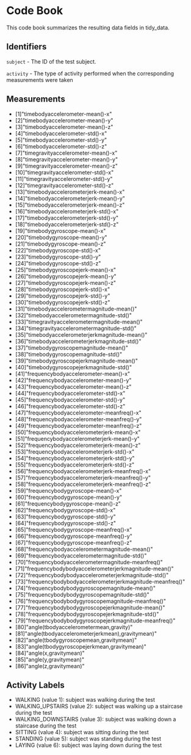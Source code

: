 
Code Book
=========

This code book summarizes the resulting data fields in tidy\_data.

Identifiers
-----------

`subject` - The ID of the test subject.

`activity` - The type of activity performed when the corresponding measurements were taken

Measurements
------------

-   \[1\]"timebodyaccelerometer-mean()-x"
-   \[2\]"timebodyaccelerometer-mean()-y"
-   \[3\]"timebodyaccelerometer-mean()-z"
-   \[4\]"timebodyaccelerometer-std()-x"
-   \[5\]"timebodyaccelerometer-std()-y"
-   \[6\]"timebodyaccelerometer-std()-z"
-   \[7\]"timegravityaccelerometer-mean()-x"
-   \[8\]"timegravityaccelerometer-mean()-y"
-   \[9\]"timegravityaccelerometer-mean()-z"
-   \[10\]"timegravityaccelerometer-std()-x"
-   \[11\]"timegravityaccelerometer-std()-y"
-   \[12\]"timegravityaccelerometer-std()-z"
-   \[13\]"timebodyaccelerometerjerk-mean()-x"
-   \[14\]"timebodyaccelerometerjerk-mean()-y"
-   \[15\]"timebodyaccelerometerjerk-mean()-z"
-   \[16\]"timebodyaccelerometerjerk-std()-x"
-   \[17\]"timebodyaccelerometerjerk-std()-y"
-   \[18\]"timebodyaccelerometerjerk-std()-z"
-   \[19\]"timebodygyroscope-mean()-x"
-   \[20\]"timebodygyroscope-mean()-y"
-   \[21\]"timebodygyroscope-mean()-z"
-   \[22\]"timebodygyroscope-std()-x"
-   \[23\]"timebodygyroscope-std()-y"
-   \[24\]"timebodygyroscope-std()-z"
-   \[25\]"timebodygyroscopejerk-mean()-x"
-   \[26\]"timebodygyroscopejerk-mean()-y"
-   \[27\]"timebodygyroscopejerk-mean()-z"
-   \[28\]"timebodygyroscopejerk-std()-x"
-   \[29\]"timebodygyroscopejerk-std()-y"
-   \[30\]"timebodygyroscopejerk-std()-z"
-   \[31\]"timebodyaccelerometermagnitude-mean()"
-   \[32\]"timebodyaccelerometermagnitude-std()"
-   \[33\]"timegravityaccelerometermagnitude-mean()"
-   \[34\]"timegravityaccelerometermagnitude-std()"
-   \[35\]"timebodyaccelerometerjerkmagnitude-mean()"
-   \[36\]"timebodyaccelerometerjerkmagnitude-std()"
-   \[37\]"timebodygyroscopemagnitude-mean()"
-   \[38\]"timebodygyroscopemagnitude-std()"
-   \[39\]"timebodygyroscopejerkmagnitude-mean()"
-   \[40\]"timebodygyroscopejerkmagnitude-std()"
-   \[41\]"frequencybodyaccelerometer-mean()-x"
-   \[42\]"frequencybodyaccelerometer-mean()-y"
-   \[43\]"frequencybodyaccelerometer-mean()-z"
-   \[44\]"frequencybodyaccelerometer-std()-x"
-   \[45\]"frequencybodyaccelerometer-std()-y"
-   \[46\]"frequencybodyaccelerometer-std()-z"
-   \[47\]"frequencybodyaccelerometer-meanfreq()-x"
-   \[48\]"frequencybodyaccelerometer-meanfreq()-y"
-   \[49\]"frequencybodyaccelerometer-meanfreq()-z"
-   \[50\]"frequencybodyaccelerometerjerk-mean()-x"
-   \[51\]"frequencybodyaccelerometerjerk-mean()-y"
-   \[52\]"frequencybodyaccelerometerjerk-mean()-z"
-   \[53\]"frequencybodyaccelerometerjerk-std()-x"
-   \[54\]"frequencybodyaccelerometerjerk-std()-y"
-   \[55\]"frequencybodyaccelerometerjerk-std()-z"
-   \[56\]"frequencybodyaccelerometerjerk-meanfreq()-x"
-   \[57\]"frequencybodyaccelerometerjerk-meanfreq()-y"
-   \[58\]"frequencybodyaccelerometerjerk-meanfreq()-z"
-   \[59\]"frequencybodygyroscope-mean()-x"
-   \[60\]"frequencybodygyroscope-mean()-y"
-   \[61\]"frequencybodygyroscope-mean()-z"
-   \[62\]"frequencybodygyroscope-std()-x"
-   \[63\]"frequencybodygyroscope-std()-y"
-   \[64\]"frequencybodygyroscope-std()-z"
-   \[65\]"frequencybodygyroscope-meanfreq()-x"
-   \[66\]"frequencybodygyroscope-meanfreq()-y"
-   \[67\]"frequencybodygyroscope-meanfreq()-z"
-   \[68\]"frequencybodyaccelerometermagnitude-mean()"
-   \[69\]"frequencybodyaccelerometermagnitude-std()"
-   \[70\]"frequencybodyaccelerometermagnitude-meanfreq()"
-   \[71\]"frequencybodybodyaccelerometerjerkmagnitude-mean()"
-   \[72\]"frequencybodybodyaccelerometerjerkmagnitude-std()"
-   \[73\]"frequencybodybodyaccelerometerjerkmagnitude-meanfreq()"
-   \[74\]"frequencybodybodygyroscopemagnitude-mean()"
-   \[75\]"frequencybodybodygyroscopemagnitude-std()"
-   \[76\]"frequencybodybodygyroscopemagnitude-meanfreq()"
-   \[77\]"frequencybodybodygyroscopejerkmagnitude-mean()"
-   \[78\]"frequencybodybodygyroscopejerkmagnitude-std()"
-   \[79\]"frequencybodybodygyroscopejerkmagnitude-meanfreq()"
-   \[80\]"angle(tbodyaccelerometermean,gravity)"
-   \[81\]"angle(tbodyaccelerometerjerkmean),gravitymean)"
-   \[82\]"angle(tbodygyroscopemean,gravitymean)"
-   \[83\]"angle(tbodygyroscopejerkmean,gravitymean)"
-   \[84\]"angle(x,gravitymean)"
-   \[85\]"angle(y,gravitymean)"
-   \[86\]"angle(z,gravitymean)"

Activity Labels
---------------

-   WALKING (value 1): subject was walking during the test
-   WALKING\_UPSTAIRS (value 2): subject was walking up a staircase during the test
-   WALKING\_DOWNSTAIRS (value 3): subject was walking down a staircase during the test
-   SITTING (value 4): subject was sitting during the test
-   STANDING (value 5): subject was standing during the test
-   LAYING (value 6): subject was laying down during the test
